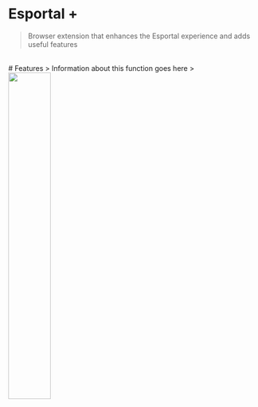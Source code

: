 # Esportal +

> Browser extension that enhances the Esportal experience and adds useful features

</br>
# Features
> Information about this function goes here
> <img src="https://i.imgur.com/uxWbc11.png" width="41%"></br>
